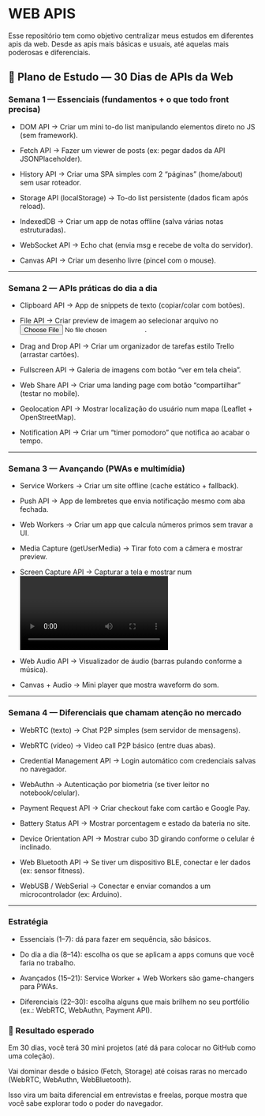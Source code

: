 # WEB APIS

Esse repositório tem como objetivo centralizar meus estudos em diferentes apis da web. Desde as apis mais básicas e usuais, até aquelas mais poderosas e diferenciais.


## 📅 Plano de Estudo — 30 Dias de APIs da Web

### Semana 1 — Essenciais (fundamentos + o que todo front precisa)

- DOM API → Criar um mini to-do list manipulando elementos direto no JS (sem framework).

- Fetch API → Fazer um viewer de posts (ex: pegar dados da API JSONPlaceholder).

- History API → Criar uma SPA simples com 2 “páginas” (home/about) sem usar roteador.

- Storage API (localStorage) → To-do list persistente (dados ficam após reload).

- IndexedDB → Criar um app de notas offline (salva várias notas estruturadas).

- WebSocket API → Echo chat (envia msg e recebe de volta do servidor).

- Canvas API → Criar um desenho livre (pincel com o mouse).

---

### Semana 2 — APIs práticas do dia a dia

- Clipboard API → App de snippets de texto (copiar/colar com botões).

- File API → Criar preview de imagem ao selecionar arquivo no <input type="file">.

- Drag and Drop API → Criar um organizador de tarefas estilo Trello (arrastar cartões).

- Fullscreen API → Galeria de imagens com botão “ver em tela cheia”.

- Web Share API → Criar uma landing page com botão “compartilhar” (testar no mobile).

- Geolocation API → Mostrar localização do usuário num mapa (Leaflet + OpenStreetMap).

- Notification API → Criar um “timer pomodoro” que notifica ao acabar o tempo.

---

### Semana 3 — Avançando (PWAs e multimídia)

- Service Workers → Criar um site offline (cache estático + fallback).

- Push API → App de lembretes que envia notificação mesmo com aba fechada.

- Web Workers → Criar um app que calcula números primos sem travar a UI.

- Media Capture (getUserMedia) → Tirar foto com a câmera e mostrar preview.

- Screen Capture API → Capturar a tela e mostrar num <video>.

- Web Audio API → Visualizador de áudio (barras pulando conforme a música).

- Canvas + Audio → Mini player que mostra waveform do som.

---

### Semana 4 — Diferenciais que chamam atenção no mercado

- WebRTC (texto) → Chat P2P simples (sem servidor de mensagens).

- WebRTC (vídeo) → Video call P2P básico (entre duas abas).

- Credential Management API → Login automático com credenciais salvas no navegador.

- WebAuthn → Autenticação por biometria (se tiver leitor no notebook/celular).

- Payment Request API → Criar checkout fake com cartão e Google Pay.

- Battery Status API → Mostrar porcentagem e estado da bateria no site.

- Device Orientation API → Mostrar cubo 3D girando conforme o celular é inclinado.

- Web Bluetooth API → Se tiver um dispositivo BLE, conectar e ler dados (ex: sensor fitness).

- WebUSB / WebSerial → Conectar e enviar comandos a um microcontrolador (ex: Arduino).

---

### Estratégia

- Essenciais (1–7): dá para fazer em sequência, são básicos.

- Do dia a dia (8–14): escolha os que se aplicam a apps comuns que você faria no trabalho.

- Avançados (15–21): Service Worker + Web Workers são game-changers para PWAs.

- Diferenciais (22–30): escolha alguns que mais brilhem no seu portfólio (ex.: WebRTC, WebAuthn, Payment API).

### 🚀 Resultado esperado

Em 30 dias, você terá 30 mini projetos (até dá para colocar no GitHub como uma coleção).

Vai dominar desde o básico (Fetch, Storage) até coisas raras no mercado (WebRTC, WebAuthn, WebBluetooth).

Isso vira um baita diferencial em entrevistas e freelas, porque mostra que você sabe explorar todo o poder do navegador.